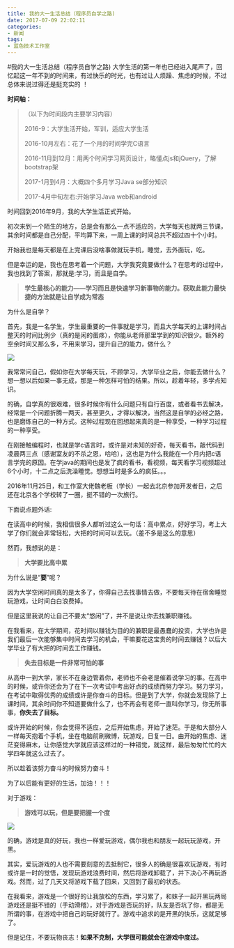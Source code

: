 ```yaml
---
title: 我的大一生活总结（程序员自学之路)
date: 2017-07-09 22:02:11
categories:
- 新闻
tags: 
- 蓝色技术工作室
---
```


#我的大一生活总结（程序员自学之路)
大学生活的第一年也已经进入尾声了，回忆起这一年不到的时间来，有过快乐的时光，也有过让人烦躁、焦虑的时候，不过总体来说过得还是挺充实的
！[](http://og9nrsw1n.bkt.clouddn.com/sifu%E5%A4%A7%E4%B8%80%E7%94%9F%E6%B4%BB%E6%80%BB%E7%BB%931.jpeg)
<!-- more -->

**时间轴：**
>（以下为时间段内主要学习内容）
>
>2016-9：大学生活开始，军训，适应大学生活
>
>2016-10月左右：花了一个月的时间学完C语言
>
>2016-11月到12月：用两个时间学习网页设计，略懂点js和jQuery，了解bootstrap架
>
>2017-1月到4月：大概四个多月学习Java se部分知识
>
>2017-4月中旬左右:开始学习Java web和android

时间回到2016年9月，我的大学生活正式开始。

初次来到一个陌生的地方，总是会有那么一点不适应的，大学每天也就两三节课，其余时间都是自己分配，平均算下来，一周上课的时间总共不超过四十个小时。

开始我也是每天都是在上完课后没啥事做就玩手机，睡觉，去外面玩，吃。

但是幸运的是，我也在思考着一个问题，大学我究竟要做什么？在思考的过程中，我也找到了答案，那就是:学习，而且是自学。

>**学生最核心的能力——学习而且是快速学习新事物的能力。获取此能力最快捷的方法就是让自学成为常态**

为什么是自学？

首先，我是一名学生，学生最重要的一件事就是学习，而且大学每天的上课时间占整天的时间比例少（真的是闲的蛋疼），你能从老师那里学到的知识很少。额外的空余时间又那么多，不用来学习，提升自己的能力，做什么？

![](http://og9nrsw1n.bkt.clouddn.com/sifu%E5%A4%A7%E4%B8%80%E7%94%9F%E6%B4%BB%E6%80%BB%E7%BB%932.jpeg)

我常常问自己，假如你在大学每天玩，不顾学习，大学毕业之后，你能去做什么？想一想以后如果一事无成，那是一种怎样可怕的结果。所以，趁着年轻，多学点知识。

的确，自学真的很艰难，很多时候你有什么问题只有自行百度，或者看书去解决，经常是一个问题折腾一两天，甚至更久，才得以解决，当然这是自学的必经之路，也是磨练自己的一种方式。这种过程现在回想起来真的是一种享受，一种学习过程的一种享受。

在刚接触编程时，也就是学c语言时，或许是对未知的好奇，每天看书，敲代码到凌晨两三点（感谢室友的不杀之恩，哈哈），这也是为什么我能在一个月内把c语言学完的原因。在学java的期间也是发了疯的看书，看视频，每天看学习视频超过6个小时，十二点之后洗澡睡觉。想想当时是多么的疯狂。。。

2016年11月25日，和工作室大佬魏老板（学长）一起去北京参加开发者日，之后还在北京各个学校转了一圈，挺不错的一次旅行。

下面说点题外话:

在读高中的时候，我相信很多人都听过这么一句话：高中累点，好好学习，考上大学了你们就会非常轻松，大把的时间可以去玩。（差不多是这么的意思）

然而，我想说的是：

>**大学要比高中累**

为什么说是“**要**”呢？

因为大学空闲时间真的是太多了，你得自己去找事情去做，不要每天待在宿舍睡觉玩游戏，让时间白白浪费掉。

但是这里我说的让自己不要太“悠闲”了，并不是说让你去找兼职赚钱。

在我看来，在大学期间，花时间以赚钱为目的的兼职是最愚蠢的投资，大学也许是我们最后一次能够集中时间去学习的机会，干嘛要花这宝贵的时间去赚钱？以后大学毕业了有大把的时间去工作赚钱。

>**失去目标是一件非常可怕的事**

从高中一到大学，家长不在身边管着你，老师也不会老是催着说学习的事。在高中的时候，或许你还会为了在下一次考试中考出好点的成绩而努力学习。努力学习，在考试中取得优秀的成绩或许是你奋斗的目标。但是到了大学，你就会发现除了上课时间，其余时间你不知道要做什么了，也不再会有老师一直叫你学习，你无所事事，**你失去了目标。**

或许开始的时候，你会觉得不适应，之后开始焦虑，开始了迷茫。于是和大部分人一样每天抱着个手机，坐在电脑前刷微博，玩游戏，日复一日。由开始的焦虑、迷茫变得麻木，让你感觉大学就应该这样过的一种错觉，就这样，最后匆匆忙忙的大学四年就这么过去了。

所以趁着该努力奋斗的时候努力奋斗！

为了以后能有更好的生活，加油！！！

对于游戏：

>**游戏可以玩，但是要把握一个度**

![](http://og9nrsw1n.bkt.clouddn.com/sifu%E5%A4%A7%E4%B8%80%E7%94%9F%E6%B4%BB%E6%80%BB%E7%BB%933.png)

的确，游戏是真的好玩，我也一样爱玩游戏，偶尔我也和朋友一起玩玩游戏，开黑。

其实，爱玩游戏的人也不需要刻意的去抵制它，很多人的确是很喜欢玩游戏，有时或许是一时的觉悟，发现玩游戏浪费时间，然后将游戏卸载了，并下决心不再玩游戏。然而，过了几天又将游戏下载了回来，又回到了最初的状态。

在我看来，游戏是一个很好的让我放松的东西，学习累了，和妹子一起开黑玩两局游戏还是挺不错的（手动滑稽），对于游戏是否玩的好，队友是否坑了你，都是无所谓的事，在游戏中把自己的玩好就行了。游戏中追求的是开黑的快乐，这就足够了。

但是记住，不要玩物丧志！**如果不克制，大学很可能就会在游戏中度过。**